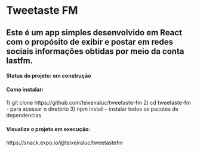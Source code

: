 # Tweetaste FM

## Este é um app simples desenvolvido em React com o propósito de exibir e postar em redes sociais informações obtidas por meio da conta lastfm.

<h4>Status do projeto: em construção</h4>

<h4>Como instalar:</h4>
1) git clone https://github.com/teixeiraluc/tweetaste-fm
2) cd tweetaste-fm - para acessar o diretório
3) npm install - instalar todos os pacotes de dependencias

<h4>Visualize o projeto em execução:</h4>
https://snack.expo.io/@teixeiraluc/tweetastefm